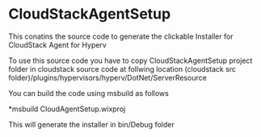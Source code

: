 CloudStackAgentSetup
====================

This conatins the source code to generate the clickable Installer for CloudStack Agent for Hyperv

To use this source code you have to copy CloudStackAgentSetup project folder in cloudstack source code at follwing location
(cloudstack src folder)/plugins/hypervisors/hyperv/DotNet/ServerResource

You can build the code using msbuild as follows 

*msbuild  CloudAgentSetup.wixproj

This will generate the installer in bin/Debug folder 

